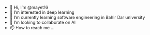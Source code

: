 - 👋 Hi, I’m @mayet16
- 👀 I’m interested in deep learning
- 🌱 I’m currently learning software engineering in Bahir Dar university
- 💞️ I’m looking to collaborate on AI
- 📫 How to reach me ...

<!---
mayet16/mayet16 is a ✨ special ✨ repository because its `README.md` (this file) appears on your GitHub profile.
You can click the Preview link to take a look at your changes.
--->
